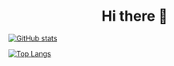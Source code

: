 <div id="header" align="center">
  <h1> Hi there 👋 </h1>
</div>

[![GitHub stats](https://github-readme-stats.vercel.app/api?username=re-roll&show_icons=true&theme=dark)](https://git.io/streak-stats)

[![Top Langs](https://github-readme-stats.vercel.app/api/top-langs/?username=re-roll&theme=dark)](https://github.com/anuraghazra/github-readme-stats)

<!--
**re-roll/re-roll** is a ✨ _special_ ✨ repository because its `README.md` (this file) appears on your GitHub profile.

Here are some ideas to get you started:

- 🔭 I’m currently working on ...
- 🌱 I’m currently learning ...
- 👯 I’m looking to collaborate on ...
- 🤔 I’m looking for help with ...
- 💬 Ask me about ...
- 📫 How to reach me: ...
- 😄 Pronouns: ...
- ⚡ Fun fact: ...
-->
